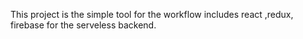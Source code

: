 This project is the simple tool for the workflow includes react ,redux, firebase for the serveless backend.